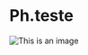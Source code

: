 # Ph.teste
![This is an image](https://imagens.ebc.com.br/P0ihGNn-9rBmNDD32Dz-beTW9Ac=/1170x700/smart/https://agenciabrasil.ebc.com.br/sites/default/files/thumbnails/image/2022-05-28t225257z_2108541307_up1ei5s1rch9z_rtrmadp_3_soccer-champions-liv-mad-report.jpg?itok=LXmAqFu9) 
